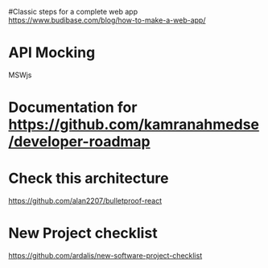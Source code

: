 
#Classic steps for a complete web app
https://www.budibase.com/blog/how-to-make-a-web-app/

# API Mocking

MSWjs

# Documentation for https://github.com/kamranahmedse/developer-roadmap


# Check this architecture

https://github.com/alan2207/bulletproof-react


# New Project checklist

https://github.com/ardalis/new-software-project-checklist